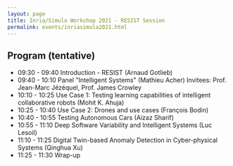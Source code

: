 ```yaml
---
layout: page
title: Inria/Simula Workshop 2021 - RESIST Session
permalink: events/inriasimula2021.html
---
```


## Program (tentative)

- 09:30 - 09:40 Introduction - RESIST (Arnaud Gotlieb)
- 09:40 - 10:10 Panel "Intelligent Systems" (Mathieu Acher) 
                Invitees: Prof. Jean-Marc Jézéquel, Prof. James Crowley
- 10:10 - 10:25 Use Case 1: Testing learning capabilities of intelligent collaborative robots (Mohit K. Ahuja)
- 10:25 - 10:40 Use Case 2: Drones and use cases (François Bodin)
- 10:40 - 10:55 Testing Autonomous Cars (Aizaz Sharif)
- 10:55 - 11:10 Deep Software Variability and Intelligent Systems (Luc Lesoil) 
- 11:10 - 11:25 Digital Twin-based Anomaly Detection in Cyber-physical Systems (Qinghua Xu) 
- 11:25 - 11:30 Wrap-up
